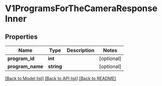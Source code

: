 # V1ProgramsForTheCameraResponseInner

## Properties
Name | Type | Description | Notes
------------ | ------------- | ------------- | -------------
**program_id** | **int** |  | [optional] 
**program_name** | **string** |  | [optional] 

[[Back to Model list]](../../README.md#documentation-for-models) [[Back to API list]](../../README.md#documentation-for-api-endpoints) [[Back to README]](../../README.md)

